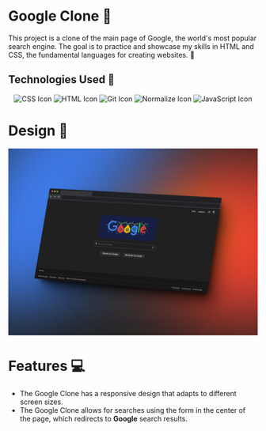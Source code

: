 # Google Clone 🚀
This project is a clone of the main page of Google, the world's most popular search engine. The goal is to practice and showcase my skills in HTML and CSS, the fundamental languages for creating websites. 🌟




## Technologies Used 📝
<p align="center">
  <img src="https://img.shields.io/badge/-CSS-1572B6?style=for-the-badge&logo=css3&logoColor=white" alt="CSS Icon" />
  <img src="https://img.shields.io/badge/-HTML-E34F26?style=for-the-badge&logo=html5&logoColor=white" alt="HTML Icon" />
  <img src="https://img.shields.io/badge/-Git-F05032?style=for-the-badge&logo=git&logoColor=white" alt="Git Icon" />
  <img src="https://img.shields.io/badge/-Normalize-1572B6?style=for-the-badge&logo=css3&logoColor=white" alt="Normalize Icon" />
  <img src="https://img.shields.io/badge/-JS-F7DF1E?style=for-the-badge&logo=javascript&logoColor=black" alt="JavaScript Icon" />
</p>

# Design 🎨
<p align="center">
  <img src="img/googleCloneMockup.png" alt="Google Clone Mockup">
</p>

# Features 💻
* The Google Clone has a responsive design that adapts to different screen sizes.
* The Google Clone allows for searches using the form in the center of the page, which redirects to **Google** search results.



